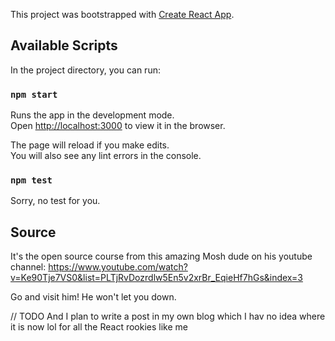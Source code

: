 This project was bootstrapped with [Create React App](https://github.com/facebook/create-react-app).

## Available Scripts

In the project directory, you can run:

### `npm start`

Runs the app in the development mode.<br>
Open [http://localhost:3000](http://localhost:3000) to view it in the browser.

The page will reload if you make edits.<br>
You will also see any lint errors in the console.

### `npm test`

Sorry, no test for you.

## Source
It's the open source course from this amazing Mosh dude on his youtube channel:
https://www.youtube.com/watch?v=Ke90Tje7VS0&list=PLTjRvDozrdlw5En5v2xrBr_EqieHf7hGs&index=3

Go and visit him! He won't let you down.

// TODO
And I plan to write a post in my own blog which I hav no idea where it is now lol for all the React rookies like me
